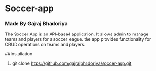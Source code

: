 # Soccer-app 
### Made By Gajraj Bhadoriya
The Soccer App is an API-based application. It allows admin to manage teams and players for a soccer league. the app provides functionality for CRUD operations on teams and players.

##Installation
1. git clone https://github.com/gajrajbhadoriya/soccer-app.git




